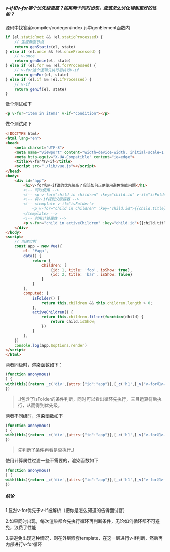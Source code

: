 ##### v-if和v-for哪个优先级更高？如果两个同时出现，应该怎么优化得到更好的性能？

源码中找答案compiler/codegen/index.js中genElement函数内

```js
if (el.staticRoot && !el.staticProcessed) {
    // 生成静态节点
    return genStatic(el, state)
} else if (el.once && !el.onceProcessed) {
    // v-once
    return genOnce(el, state)
} else if (el.for && !el.forProcessed) {
    // v-for这个逻辑先执行后执行v-if
    return genFor(el, state)
} else if (el.if && !el.ifProcessed) {
  	// v-if
    return genIf(el, state)
}
```

做个测试如下

```html
<p v-for="item in items" v-if="condition"></p>
```

做个测试如下

```html
<!DOCTYPE html>
<html lang="en">
<head>
    <meta charset="UTF-8">
    <meta name="viewport" content="width=device-width, initial-scale=1.0">
    <meta http-equiv="X-UA-Compatible" content="ie=edge">
    <title>v-for与v-if</title>
    <script src="./lib/vue.js"></script>
</head>
<body>
    <div id="app">
        <h1>v-for和v-if谁的优先级高？应该如何正确使用避免性能问题</h1>
        <!-- 同时使用 -->
        <!-- <p v-for="child in children" :key="child.id" v-if="isFolder">{{child.title}}</p> -->
        <!-- 将v-if提到父级容器 -->
        <!-- <template v-if="isFolder">
            <p v-for="child in children" :key="child.id">{{child.title}}</p>
        </template> -->
        <!-- 利用计算属性 -->
        <p v-for="child in activeChildren" :key="child.id">{{child.title}}</p>
    </div>
</body>
<script>
    // 创建实例
    const app = new Vue({
        el: '#app',
        data() {
            return {
                children: [
                    {id: 1, title: 'foo', isShow: true},
                    {id: 2, title: 'bar', isShow: false}
                ]
            }
        },
        computed: {
            isFolder() {
                return this.children && this.children.length > 0;
            },
            activeChildren() {
                return this.children.filter(function(child) {
                    return child.isShow;
                })
            }
        },
    })
    console.log(app.$options.render)
</script>
</html>
```

两者同级时，渲染函数如下：

```js
(function anonymous(
) {
with(this){return _c('div',{attrs:{"id":"app"}},[_c('h1',[_v("v-for和v-if谁的优先级高？应该如何正确使用避免性能问题")]),_v(" "),_l((children),function(child){return (isFolder)?_c('p',{key:child.id},[_v(_s(child.title))]):_e()})],2)}
})
```

> _l包含了isFolder的条件判断，同时可以看出循环先执行，三目运算符后执行，从而得到优先级。

两者不同级时，渲染函数如下

```js
(function anonymous(
) {
with(this){return _c('div',{attrs:{"id":"app"}},[_c('h1',[_v("v-for和v-if谁的优先级高？应该如何正确使用避免性能问题")]),_v(" "),(isFolder)?_l((children),function(child){return _c('p',{key:child.id},[_v(_s(child.title))])}):_e()],2)}
})
```

> 先判断了条件再看是否执行_l

使用计算属性过滤一些不需要的，渲染函数如下

```js
(function anonymous(
) {
with(this){return _c('div',{attrs:{"id":"app"}},[_c('h1',[_v("v-for和v-if谁的优先级高？应该如何正确使用避免性能问题")]),_v(" "),_l((activeChildren),function(child){return _c('p',{key:child.id},[_v(_s(child.title))])})],2)}
})
```



##### 结论

  1.显然v-for优先于v-if被解析（把你是怎么知道的告诉面试官）

  2.如果同时出现，每次渲染都会先执行循环再判断条件，无论如何循环都不可避免，浪费了性能

  3.要避免出现这种情况，则在外层嵌套template，在这一层进行v-if判断，然后再内部进行v-for循环
